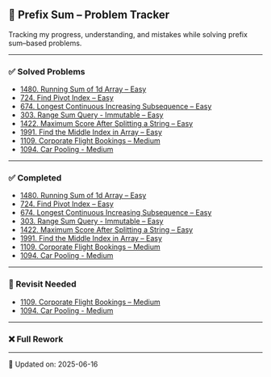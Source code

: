 ## 🔗 Prefix Sum – Problem Tracker  
Tracking my progress, understanding, and mistakes while solving prefix sum–based problems.

---

### ✅ Solved Problems
- [1480. Running Sum of 1d Array – Easy](https://leetcode.com/problems/running-sum-of-1d-array/)
- [724. Find Pivot Index – Easy](https://leetcode.com/problems/find-pivot-index/)
- [674. Longest Continuous Increasing Subsequence – Easy](https://leetcode.com/problems/longest-continuous-increasing-subsequence/)
- [303. Range Sum Query - Immutable – Easy](https://leetcode.com/problems/range-sum-query-immutable/)
- [1422. Maximum Score After Splitting a String – Easy](https://leetcode.com/problems/maximum-score-after-splitting-a-string/)
- [1991. Find the Middle Index in Array – Easy](https://leetcode.com/problems/find-the-middle-index-in-array/)
- [1109. Corporate Flight Bookings – Medium](https://leetcode.com/problems/corporate-flight-bookings/)
- [1094. Car Pooling - Medium](https://leetcode.com/problems/car-pooling/)

  
---

### ✅ Completed
<!-- Add problems here after full confident revisits -->
- [1480. Running Sum of 1d Array – Easy](https://leetcode.com/problems/running-sum-of-1d-array/)
- [724. Find Pivot Index – Easy](https://leetcode.com/problems/find-pivot-index/)
- [674. Longest Continuous Increasing Subsequence – Easy](https://leetcode.com/problems/longest-continuous-increasing-subsequence/)
- [303. Range Sum Query - Immutable – Easy](https://leetcode.com/problems/range-sum-query-immutable/)
- [1422. Maximum Score After Splitting a String – Easy](https://leetcode.com/problems/maximum-score-after-splitting-a-string/)
- [1991. Find the Middle Index in Array – Easy](https://leetcode.com/problems/find-the-middle-index-in-array/)
- [1109. Corporate Flight Bookings – Medium](https://leetcode.com/problems/corporate-flight-bookings/)
- [1094. Car Pooling - Medium](https://leetcode.com/problems/car-pooling/)

---

### 🔁 Revisit Needed
<!-- Add problems here if they require 2nd look or partial clarity -->
- [1109. Corporate Flight Bookings – Medium](https://leetcode.com/problems/corporate-flight-bookings/)
- [1094. Car Pooling - Medium](https://leetcode.com/problems/car-pooling/)

---

### ❌ Full Rework
<!-- Add problems here if you forgot logic or code fully -->

---

📝 Updated on: 2025-06-16
